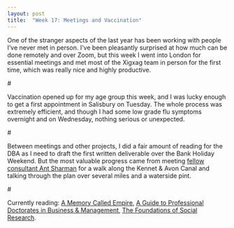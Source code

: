```yaml
---
layout: post
title:  "Week 17: Meetings and Vaccination"
---
```


One of the stranger aspects of the last year has been working with people I’ve never met in person. I’ve been pleasantly surprised at how much can be done remotely and over Zoom, but this week I went into London for essential meetings and met most of the Xigxag team in person for the first time, which was really nice and highly productive.  

<p id="divider">#</p>

Vaccination opened up for my age group this week, and I was lucky enough to get a first appointment in Salisbury on Tuesday. The whole process was extremely efficient, and though I had some low grade flu symptoms overnight and on Wednesday, nothing serious or unexpected.  

<p id="divider">#</p>

Between meetings and other projects, I did a fair amount of reading for the DBA as I need to draft the first written deliverable over the Bank Holiday Weekend. But the most valuable progress came from meeting <a href="https://www.evocatus.co.uk">fellow consultant Ant Sharman</a> for a walk along the Kennet & Avon Canal and talking through the plan over several miles and a waterside pint. 

<p id="divider">#</p>

Currently reading: <a href="https://www.arkadymartine.net/novels">A Memory Called Empire</a>, <a href="https://uk.sagepub.com/en-gb/eur/a-guide-to-professional-doctorates-in-business-and-management/book242918">A Guide to Professional Doctorates in Business & Management</a>, <a href="https://us.sagepub.com/en-us/nam/the-foundations-of-social-research/book207972">The Foundations of Social Research</a>.


